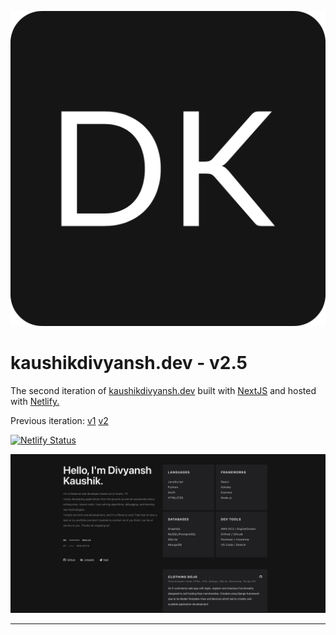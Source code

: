 ![Logo](public/logo.png)
# kaushikdivyansh.dev - v2.5
  The second iteration of <a href="https://kaushikdivyansh.dev" target="_blank">kaushikdivyansh.dev</a> built with <a href="https://nextjs.org" target="_blank">NextJS</a> and hosted with <a href="https://www.netlify.com/" target="_blank">Netlify.</a>

  Previous iteration:
  <a href="https://github.com/kaushikdivyansh/Personal-Website-v1" target="_blank">v1</a>
  <a href="https://github.com/kaushikdivyansh/personal-website-v2/tree/v2" target="_blank">v2</a>

  [![Netlify Status](https://api.netlify.com/api/v1/badges/614eee5d-9318-46f4-9d56-c96aba3f62b0/deploy-status)](https://app.netlify.com/sites/dk-personal-website-v2/deploys)

![Demo](public/demo.png)

<hr />

